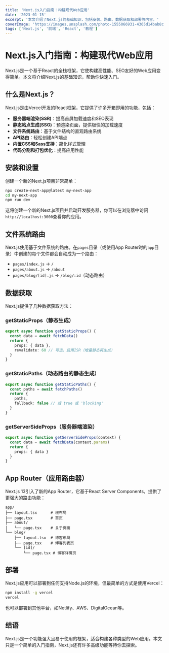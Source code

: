 ```yaml
---
title: 'Next.js入门指南：构建现代Web应用'
date: '2023-01-15'
excerpt: '本文介绍了Next.js的基础知识，包括安装、路由、数据获取和部署等内容。'
coverImage: 'https://images.unsplash.com/photo-1555066931-4365d14bab8c'
tags: ['Next.js', '前端', 'React', '教程']
---
```


# Next.js入门指南：构建现代Web应用

Next.js是一个基于React的全栈框架，它使构建高性能、SEO友好的Web应用变得简单。本文将介绍Next.js的基础知识，帮助你快速入门。

## 什么是Next.js？

Next.js是由Vercel开发的React框架，它提供了许多开箱即用的功能，包括：

- **服务器端渲染(SSR)**：提高首屏加载速度和SEO表现
- **静态站点生成(SSG)**：预渲染页面，提供极快的加载速度
- **文件系统路由**：基于文件结构的直观路由系统
- **API路由**：轻松创建API端点
- **内置CSS和Sass支持**：简化样式管理
- **代码分割和打包优化**：提高应用性能

## 安装和设置

创建一个新的Next.js项目非常简单：

```bash
npx create-next-app@latest my-next-app
cd my-next-app
npm run dev
```

这将创建一个新的Next.js项目并启动开发服务器，你可以在浏览器中访问`http://localhost:3000`查看你的应用。

## 文件系统路由

Next.js使用基于文件系统的路由。在`pages`目录（或使用App Router时的`app`目录）中创建的每个文件都会自动成为一个路由：

- `pages/index.js` → `/`
- `pages/about.js` → `/about`
- `pages/blog/[id].js` → `/blog/:id`（动态路由）

## 数据获取

Next.js提供了几种数据获取方法：

### getStaticProps（静态生成）

```typescript
export async function getStaticProps() {
  const data = await fetchData()
  return {
    props: { data },
    revalidate: 60 // 可选，启用ISR（增量静态再生成）
  }
}
```

### getStaticPaths（动态路由的静态生成）

```typescript
export async function getStaticPaths() {
  const paths = await fetchPaths()
  return {
    paths,
    fallback: false // 或 true 或 'blocking'
  }
}
```

### getServerSideProps（服务器端渲染）

```typescript
export async function getServerSideProps(context) {
  const data = await fetchData(context.params)
  return {
    props: { data }
  }
}
```

## App Router（应用路由器）

Next.js 13引入了新的App Router，它基于React Server Components，提供了更强大的路由功能：

```
app/
├── layout.tsx      # 根布局
├── page.tsx        # 首页
├── about/
│   └── page.tsx    # 关于页面
└── blog/
    ├── layout.tsx  # 博客布局
    ├── page.tsx    # 博客列表页
    └── [id]/
        └── page.tsx # 博客详情页
```

## 部署

Next.js应用可以部署到任何支持Node.js的环境，但最简单的方式是使用Vercel：

```bash
npm install -g vercel
vercel
```

也可以部署到其他平台，如Netlify、AWS、DigitalOcean等。

## 结语

Next.js是一个功能强大且易于使用的框架，适合构建各种类型的Web应用。本文只是一个简单的入门指南，Next.js还有许多高级功能等待你去探索。

